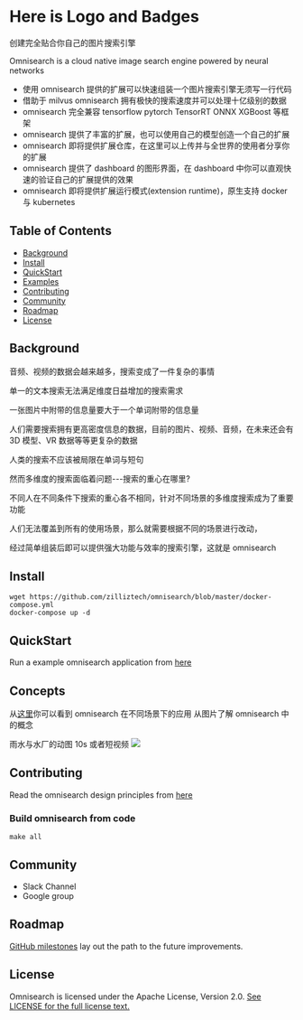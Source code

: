 # Here is Logo and Badges 
创建完全贴合你自己的图片搜索引擎

Omnisearch is a cloud native image search engine powered by neural networks

 - 使用 omnisearch 提供的扩展可以快速组装一个图片搜索引擎无须写一行代码
 - 借助于 milvus omnisearch 拥有极快的搜索速度并可以处理十亿级别的数据
 - omnisearch 完全兼容 tensorflow pytorch TensorRT ONNX XGBoost 等框架
 - omnisearch 提供了丰富的扩展，也可以使用自己的模型创造一个自己的扩展
 - omnisearch 即将提供扩展仓库，在这里可以上传并与全世界的使用者分享你的扩展
 - omnisearch 提供了 dashboard 的图形界面，在 dashboard 中你可以直观快速的验证自己的扩展提供的效果
 - omnisearch 即将提供扩展运行模式(extension runtime)，原生支持 docker 与 kubernetes

## Table of Contents

 - [Background](https://github.com/zilliztech/omnisearch#Background)
 - [Install](https://github.com/zilliztech/omnisearch#Install)
 - [QuickStart](https://github.com/zilliztech/omnisearch#QuickStart)
 - [Examples](https://github.com/zilliztech/omnisearch#Examples)
 - [Contributing](https://github.com/zilliztech/omnisearch#Contributing)
 - [Community](https://github.com/zilliztech/omnisearch#Community)
 - [Roadmap](https://github.com/zilliztech/omnisearch#Roadmap)
 - [License](https://github.com/zilliztech/omnisearch#License)
## Background
音频、视频的数据会越来越多，搜索变成了一件复杂的事情

单一的文本搜索无法满足维度日益增加的搜索需求

一张图片中附带的信息量要大于一个单词附带的信息量

人们需要搜索拥有更高密度信息的数据，目前的图片、视频、音频，在未来还会有 3D 模型、VR 数据等等更复杂的数据

人类的搜索不应该被局限在单词与短句

然而多维度的搜索面临着问题---搜索的重心在哪里?

不同人在不同条件下搜索的重心各不相同，针对不同场景的多维度搜索成为了重要功能

人们无法覆盖到所有的使用场景，那么就需要根据不同的场景进行改动，

经过简单组装后即可以提供强大功能与效率的搜索引擎，这就是 omnisearch 

## Install

    wget https://github.com/zilliztech/omnisearch/blob/master/docker-compose.yml
    docker-compose up -d

## QuickStart
Run a example omnisearch application from [here](https://github.com/zilliztech/omnisearch/tree/master/docs/quickstart)

## Concepts
从[这里](https://github.com/zilliztech/omnisearch/tree/master/docs/example)你可以看到 omnisearch 在不同场景下的应用
从图片了解 omnisearch 中的概念

雨水与水厂的动图 10s 或者短视频
![](https://github.com/zilliztech/omnisearch/blob/master/.github/omnisearch-explain.png)
## Contributing
Read the omnisearch design principles from [here](https://github.com/zilliztech/omnisearch/tree/master/docs/design-principles)
### Build omnisearch from code

    make all
    
## Community

 - Slack Channel
 - Google group

## Roadmap
[GitHub milestones](https://github.com/zilliztech/omnisearch/milestones) lay out the path to the future improvements.

## License
Omnisearch is licensed under the Apache License, Version 2.0. [See LICENSE for the full license text.](https://github.com/zilliztech/omnisearch/blob/master/LICENSE)
